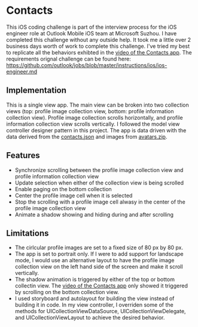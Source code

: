 # Contacts

This iOS coding challenge is part of the interview process for the iOS engineer role at Outlook Mobile iOS team at Microsoft Suzhou. I have completed this challenge without any outside help. It took me a little over 2 business days worth of work to complete this challenge. I've tried my best to replicate all the behaviors exhibted in the [video of the Contacts app](challenge.mov). The requirements orignal challenge can be found here:
https://github.com/outlook/jobs/blob/master/instructions/ios/ios-engineer.md 

## Implementation
This is a single view app. The main view can be broken into two collection views (top: profile image collection view, bottom: profile information collection view). Profile image collection scrolls horizontally, and profile information collection view scrolls vertically. I followed the model view controller designer pattern in this project. The app is data driven with the data derived from the [contacts.json](contacts.json) and images from [avatars.zip](avatars.zip). 

## Features
- Synchronize scrolling between the profile image collection view and profile information collection view
- Update selection when either of the collection view is being scrolled
- Enable paging on the bottom collection
- Center the profile image cell when it is selected
- Stop the scrolling with a profile image cell alwasy in the center of the profile image collection view
- Animate a shadow showing and hiding during and after scrolling

## Limitations
- The cirlcular profile images are set to a fixed size of 80 px by 80 px. 
- The app is set to portrait only. If I were to add support for landscape mode, I would use an alternative layout to have the profile image collection view on the left hand side of the screen and make it scroll vertically. 
- The shadow animation is triggered by either of the top or bottom collectin view. The [video of the Contacts app](challenge.mov) only showed it triggered by scrolling on the bottom collection view.
- I used storyboard and autolayout for building the view instead of building it in code. In my view controller, I overriden some of the methods for UICollectionViewDataSource, UICollectionViewDelegate, and UICollectionViewLayout to achieve the desired behavior. 
